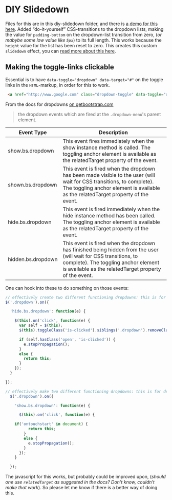 # DIY Slidedown

Files for this are in this diy-slidedown folder, and there is [a demo for this here](http://atelierbram.github.io/bootstrap-hover-dropdown/diy-slidedown/demo.html).
Added “do-it-yourself” CSS-transitions to the dropdown lists, making the value for `padding-bottom` on the dropdown-list transition from zero, (_or mabybe some low value like `5px`_) to its full length. This works because the `height` value for the list has been reset to zero. This creates this custom `slidedown` effect, you can [read more about this here](http://codepen.io/atelierbram/blog/interplay-css-javascript).

## Making the toggle-links clickable

Essential is to have `data-toggle="dropdown" data-target="#"` on the toggle links in the `HTML`-markup, in order for this to work.

```html
 <a href="http://www.google.com" class="dropdown-toggle" data-toggle="dropdown" data-hover="dropdown" data-target="#">
```

From the docs for dropdowns [on getbootstrap.com](http://getbootstrap.com/javascript/#dropdowns)

> the dropdown events which are fired at the `.dropdown-menu`'s parent element.

| Event Type | Description |
| ---------- | ----------- |
| show.bs.dropdown | This event fires immediately when the show instance method is called. The toggling anchor element is available as the relatedTarget property of the event. |
| shown.bs.dropdown | This event is fired when the dropdown has been made visible to the user (will wait for CSS transitions, to complete). The toggling anchor element is available as the relatedTarget property of the event. |
| hide.bs.dropdown | This event is fired immediately when the hide instance method has been called. The toggling anchor element is available as the relatedTarget property of the event. |
| hidden.bs.dropdown | This event is fired when the dropdown has finished being hidden from the user (will wait for CSS transitions, to complete). The toggling anchor element is available as the relatedTarget property of the event. |

One can hook into these to do something on those events:


```javascript
// effectively create two different functioning dropdowns: this is for touch
$('.dropdown').on({

  'hide.bs.dropdown': function(e) {

    $(this).on('click', function(e) {
      var self = $(this);
      $(this).toggleClass('is-clicked').siblings('.dropdown').removeClass('is-clicked');

      if (self.hasClass('open', 'is-clicked')) {
        e.stopPropagation();
      }
      else {
        return this;
      }
    });
  }

});

// effectively make two different functioning dropdowns: this is for desktop, or to be precise: non-touch
  $('.dropdown').on({

    'show.bs.dropdown': function(e) {

      $(this).on('click', function(e) {

    if('ontouchstart' in document) {
          return this;
        }
        else {
          e.stopPropagation();
        }
      });
    }

  });
```

The javascript for this works, but probably could be improved upon, (_should one use `relatedTarget` as suggested in the docs? Don't know, couldn’t make that work_). So please let me know if there is a better way of doing this. 
